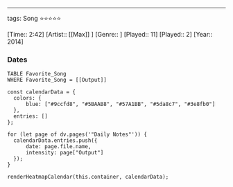 ---
tags: Song ⭐⭐⭐⭐⭐ 

[Time:: 2:42]
[Artist:: [[Max]] ]
[Genre:: ]
[Played:: 11]
[Played:: 2]
[Year:: 2014]
### Dates
````dataview
TABLE Favorite_Song
WHERE Favorite_Song = [[Output]]
````

  ```dataviewjs
const calendarData = { 
	colors: { 
		blue: ["#9ccfd8", "#5BAAB8", "#57A1BB", "#5da8c7", "#3e8fb0"] 
	}, 
	entries: [] 
}; 

for (let page of dv.pages('"Daily Notes"')) { 
	calendarData.entries.push({ 
		date: page.file.name, 
		intensity: page["Output"]
	}); 
} 

renderHeatmapCalendar(this.container, calendarData);
```

